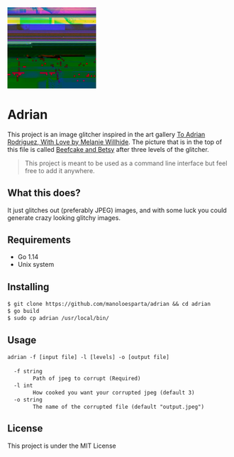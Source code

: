 <img width=200px src="./logo.jpeg">

# Adrian

This project is an image glitcher inspired in the art gallery [To Adrian Rodriguez, With Love by Melanie Willhide](https://petapixel.com/2013/04/23/photographer-thankful-to-laptop-thief-for-new-creative-direction/). The picture that is in the top of this file is called [Beefcake and Betsy](https://slate.com/culture/2013/01/melanie-willhide-to-adrian-rodriguez-with-love-photos.html) after three levels of the glitcher.

> This project is meant to be used as a command line interface but feel free to add it anywhere.

## What this does?

It just glitches out (preferably JPEG) images, and with some luck you could generate crazy looking glitchy images.

## Requirements

  * Go 1.14
  * Unix system

## Installing

```console
$ git clone https://github.com/manoloesparta/adrian && cd adrian
$ go build
$ sudo cp adrian /usr/local/bin/
```

## Usage

```
adrian -f [input file] -l [levels] -o [output file]

  -f string
    	Path of jpeg to corrupt (Required)
  -l int
    	How cooked you want your corrupted jpeg (default 3)
  -o string
    	The name of the corrupted file (default "output.jpeg")
```

## License

This project is under the MIT License
